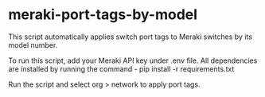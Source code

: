 # meraki-port-tags-by-model
This script automatically applies switch port tags to Meraki switches by its model number. 

To run this script, add your Meraki API key under .env file.
All dependencies are installed by running the command - pip install -r requirements.txt

Run the script and select org > network to apply port tags.

